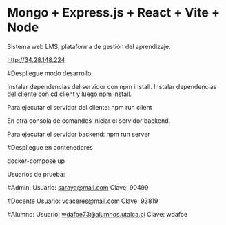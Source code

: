 # Mongo + Express.js + React + Vite + Node
Sistema web LMS, plataforma de gestión del aprendizaje.

http://34.28.148.224

#Despliegue modo desarrollo

Instalar dependencias del servidor con npm install.
Instalar dependencias del cliente con cd client y luego npm install.


Para ejecutar el servidor del cliente: npm run client

En otra consola de comandos iniciar el servidor backend.

Para ejecutar el servidor backend: npm run server

#Despliegue en contenedores

docker-compose up 


Usuarios de prueba:

#Admin: 
Usuario: saraya@mail.com 
Clave: 90499

#Docente
Usuario: vcaceres@mail.com
Clave: 93819

#Alumno:
Usuario: wdafoe73@alumnos.utalca.cl
Clave: wdafoe
